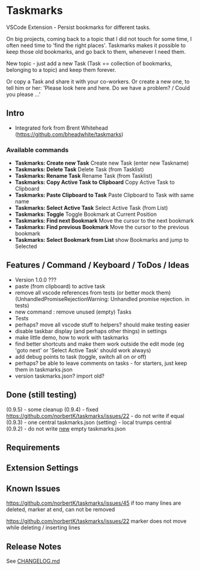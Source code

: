 # Taskmarks

VSCode Extension - Persist bookmarks for different tasks.

On big projects, coming back to a topic that I did not touch for some time, I often need time to 'find the right places'. Taskmarks makes it possible to keep those old bookmarks, and go back to them, whenever I need them.

New topic - just add a new Task (Task == collection of bookmarks, belonging to a topic) and keep them forever.

Or copy a Task and share it with your co-workers. Or create a new one, to tell him or her: 'Please look here and here. Do we have a problem? / Could you please ...'

## Intro

- Integrated fork from Brent Whitehead (https://github.com/bheadwhite/taskmarks)

### Available commands

- **Taskmarks: Create new Task** Create new Task (enter new Taskname)
- **Taskmarks: Delete Task** Delete Task (from Tasklist)
- **Taskmarks: Rename Task** Rename Task (from Tasklist)
- **Taskmarks: Copy Active Task to Clipboard** Copy Active Task to Clipboard
- **Taskmarks: Paste Clipboard to Task** Paste Clipboard to Task with same name
- **Taskmarks: Select Active Task** Select Active Task (from List)
- **Taskmarks: Toggle** Toggle Bookmark at Current Position
- **Taskmarks: Find next Bookmark** Move the cursor to the next bookmark
- **Taskmarks: Find previous Bookmark** Move the cursor to the previous bookmark
- **Taskmarks: Select Bookmark from List** show Bookmarks and jump to Selected

## Features / Command / Keyboard / ToDos / Ideas

- Version 1.0.0 ???
- paste (from clipboard) to active task
- remove all vscode references from tests (or better mock them) (UnhandledPromiseRejectionWarning: Unhandled promise rejection. in tests)
- new command : remove unused (empty) Tasks
- Tests
- perhaps? move all vscode stuff to helpers? should make testing easier
- disable taskbar display (and perhaps other things) in settings
- make little demo, how to work with taskmarks
- find better shortcuts and make them work outside the edit mode (eg 'goto next' or 'Select Active Task' should work always)
- add debug points to task (toggle, switch all on or off)
- perhaps? be able to leave comments on tasks - for starters, just keep them in taskmarks.json  
- version taskmarks.json? import old?

## Done (still testing)

(0.9.5) - some cleanup
(0.9.4) - fixed https://github.com/norbertK/taskmarks/issues/22 - do not write if equal
(0.9.3) - one central taskmarks.json (setting) - local trumps central  
(0.9.2) - do not write <span style="text-decoration: underline">new</span> empty taskmarks.json  

## Requirements

## Extension Settings

## Known Issues

https://github.com/norbertK/taskmarks/issues/45
if too many lines are deleted, marker at end, can not be removed

https://github.com/norbertK/taskmarks/issues/22
marker does not move while deleting / inserting lines

## Release Notes

See [CHANGELOG.md](https://github.com/norbertK/taskmarks/blob/master/CHANGELOG.md)


